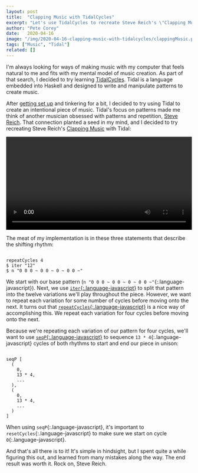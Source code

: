 ```yaml
---
layout: post
title:  "Clapping Music with TidalCycles"
excerpt: "Let's use TidalCycles to recreate Steve Reich's \"Clapping Music\", and hopefully learn a thing or two along the way."
author: "Pete Corey"
date:   2020-04-16
image: "/img/2020-04-16-clapping-music-with-tidalcycles/clappingMusic.png"
tags: ["Music", "Tidal"]
related: []
---
```


I'm always looking for ways of making music with my computer that feels natural to me and fits with my mental model of music creation. As part of that search, I decided to try learning [TidalCycles](https://tidalcycles.org/index.php/Welcome). Tidal is a language embedded into Haskell and designed to write and manipulate patterns to create music.

After [getting set up](https://tidalcycles.org/index.php/Tutorial) and tinkering for a bit, I decided to try using Tidal to create an intentional piece of music. Tidal's focus on patterns made me think of another musician obsessed with patterns and repetition, [Steve Reich](https://en.wikipedia.org/wiki/Steve_Reich). That connection planted a seed in my mind, and I decided to try recreating Steve Reich's [Clapping Music](https://en.wikipedia.org/wiki/Clapping_Music) with Tidal:

<video style="width: 100%;" src="/webm/2020-04-16-clapping-music-with-tidalcycles/clappingMusic.webm" controls></video>

The meat of my implementation is in these three statements that describe the shifting rhythm:

<pre class='language-javascript'><code class='language-javascript'>
repeatCycles 4
$ iter "12"
$ n "0 0 0 ~ 0 0 ~ 0 ~ 0 0 ~"
</code></pre>

We start with our base pattern (`n "0 0 0 ~ 0 0 ~ 0 ~ 0 0 ~"`{:.language-javascript}). Next, we use [`iter`{:.language-javascript}](https://tidalcycles.org/index.php/iter) to split that pattern into the twelve variations we'll play throughout the piece. However, we want to repeat each variation for some number of cycles before moving onto the next. It turns out that [`repeatCycles`{:.language-javascript}](https://tidalcycles.org/index.php/repeatCycles) is a nice way of accomplishing this. We repeat each variation for four cycles before moving onto the next.

Because we're repeating each variation of our pattern for four cycles, we'll want to use [`seqP`{:.language-javascript}](https://tidalcycles.org/index.php/seqP) to sequence `13 * 4`{:.language-javascript} cycles of both rhythms to start and end our piece in unison:

<pre class='language-javascript'><code class='language-javascript'>
seqP [
  (
    0,
    13 * 4,
    ...
  ),
  (
    0,
    13 * 4,
    ...
  )
]
</code></pre>

When using `seqP`{:.language-javascript}, it's important to `resetCycles`{:.language-javascript} to make sure we start on cycle `0`{:.language-javascript}.

And that's all there is to it! It's simple in hindsight, but I spent quite a while figuring this out, and learned from many mistakes along the way. The end result was worth it. Rock on, Steve Reich.
